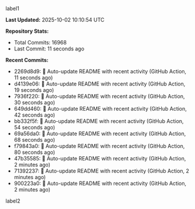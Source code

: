 
label1 
<!-- ACTIVITY_START -->
**Last Updated:** 2025-10-02 10:10:54 UTC

**Repository Stats:**
- Total Commits: 16968
- Last Commit: 11 seconds ago

**Recent Commits:**
- 2269d8d9: 🤖 Auto-update README with recent activity (GitHub Action, 11 seconds ago)
- d4139e06: 🤖 Auto-update README with recent activity (GitHub Action, 19 seconds ago)
- 7936f220: 🤖 Auto-update README with recent activity (GitHub Action, 30 seconds ago)
- 649dd460: 🤖 Auto-update README with recent activity (GitHub Action, 42 seconds ago)
- bb332f5f: 🤖 Auto-update README with recent activity (GitHub Action, 54 seconds ago)
- 69a56da0: 🤖 Auto-update README with recent activity (GitHub Action, 68 seconds ago)
- f79843a0: 🤖 Auto-update README with recent activity (GitHub Action, 80 seconds ago)
- 47b35585: 🤖 Auto-update README with recent activity (GitHub Action, 2 minutes ago)
- 71392237: 🤖 Auto-update README with recent activity (GitHub Action, 2 minutes ago)
- 900223a0: 🤖 Auto-update README with recent activity (GitHub Action, 2 minutes ago)
<!-- ACTIVITY_END -->

label2
